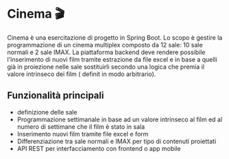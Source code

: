 # Cinema 🎬

Cinema è una esercitazione di progetto in Spring Boot.
Lo scopo è  gestire la programmazione di un cinema multiplex composto da 12 sale: 10 sale normali e 2 sale IMAX.
La piattaforma backend deve rendere possibile l'inserimento di nuovi film tramite estrazione da file excel e in base a quelli già in proiezione nelle sale sostituirli secondo una logica che premia il valore intrinseco dei film ( definit in modo arbitrario).

## Funzionalità principali


- definizione delle sale 
- Programmazione settimanale in base ad un valore intrinseco al film ed al numero di settimane che il film è stato in sala 
- Inserimento nuovi film tramite file excel e form
- Differenziazione tra sale normali e IMAX per tipo di contenuti proiettati
- API REST per interfacciamento con frontend o app mobile


